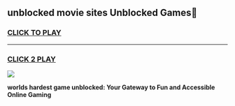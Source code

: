 
## unblocked movie sites Unblocked Games👋
<h3>
<a href="https://premium.freeplayer.one?title=unblocked_movie_sites&ref=16F">CLICK TO PLAY</a></h3>
<hr>

<h3>
<a href="https://premium.freeplayer.one?title=unblocked_movie_sites&ref=16F">CLICK 2 PLAY</a>
  
</h3>

<a href="https://premium.freeplayer.one?title=unblocked_movie_sites&ref=16F/"><img src="https://clearcache.store/games.png"></a>


**worlds hardest game unblocked: Your Gateway to Fun and Accessible Online Gaming**
